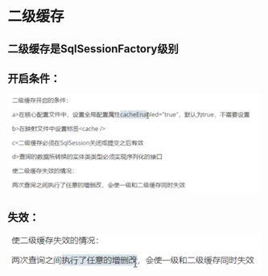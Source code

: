 # 二级缓存

## 二级缓存是SqlSessionFactory级别

## 开启条件：

![image-20241026195656066](./../../TyporaImage/MyBatis/image-20241026195656066.png)

## 失效：

![image-20241026200833905](./../../TyporaImage/MyBatis/image-20241026200833905.png)